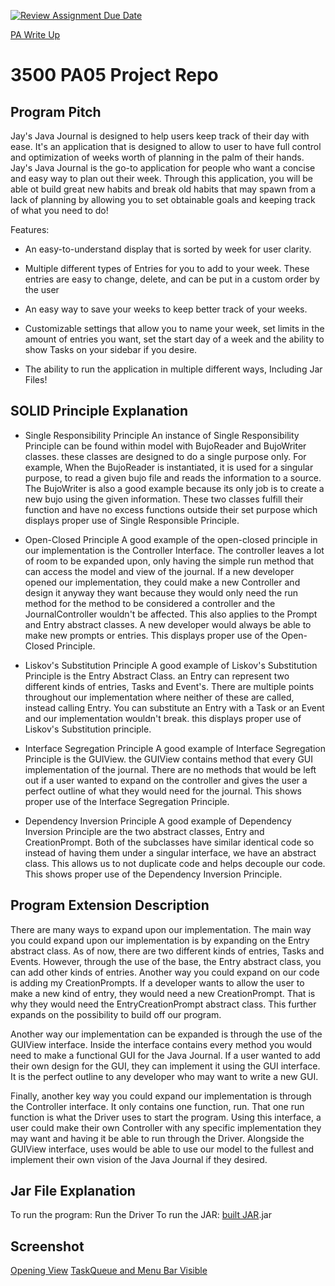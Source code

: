 [![Review Assignment Due Date](https://classroom.github.com/assets/deadline-readme-button-24ddc0f5d75046c5622901739e7c5dd533143b0c8e959d652212380cedb1ea36.svg)](https://classroom.github.com/a/x6ckGcN8)

[PA Write Up](https://markefontenot.notion.site/PA-05-8263d28a81a7473d8372c6579abd6481)
# 3500 PA05 Project Repo
## Program Pitch
Jay's Java Journal is designed to help users keep track of their day with ease. It's an application that is designed
to allow to user to have full control and optimization of weeks worth of planning in the palm of their hands. Jay's
Java Journal is the go-to application for people who want a concise and easy way to plan out their week. Through this
application, you will be able ot build great new habits and break old habits that may spawn from a lack of planning by
allowing you to set obtainable goals and keeping track of what you need to do!

Features:
- An easy-to-understand display that is sorted by week for user clarity. 

- Multiple different types of Entries for you to add to your week. These entries are easy to change, delete, and can be
put in a custom order by the user

- An easy way to save your weeks to keep better track of your weeks.

- Customizable settings that allow you to name your week, set limits in the amount of entries you want, set the start 
day of a week and the ability to show Tasks on your sidebar if you desire.

- The ability to run the application in multiple different ways, Including Jar Files!

## SOLID Principle Explanation
- Single Responsibility Principle
An instance of Single Responsibility Principle can be found within model with BujoReader and BujoWriter classes. these
classes are designed to do a single purpose only. For example, When the BujoReader is instantiated, it is used for a 
singular purpose, to read a given bujo file and reads the information to a source. The BujoWriter is also a good example 
because its only job is to create a new bujo using the given information. These two classes fulfill their function and 
have no excess functions outside their set purpose which displays proper use of Single Responsible Principle.

- Open-Closed Principle
A good example of the open-closed principle in our implementation is the Controller Interface. The controller leaves a 
lot of room to be expanded upon, only having the simple run method that can access the model and view of the journal. 
If a new developer opened our implementation, they could make a new Controller and design it anyway they want because
they would only need the run method for the method to be considered a controller and the JournalController wouldn't be
affected. This also applies to the Prompt and Entry abstract classes. A new developer would always be able to make new
prompts or entries. This displays proper use of the Open-Closed Principle.

- Liskov's Substitution Principle
A good example of Liskov's Substitution Principle is the Entry Abstract Class. an Entry can represent two different
kinds of entries, Tasks and Event's. There are multiple points throughout our implementation where neither of these are
called, instead calling Entry. You can substitute an Entry with a Task or an Event and our implementation wouldn't break.
this displays proper use of Liskov's Substitution principle.

- Interface Segregation Principle
A good example of Interface Segregation Principle is the GUIView. the GUIView contains method that every GUI 
implementation of the journal. There are no methods that would be left out if a user wanted to expand on the controller
and gives the user a perfect outline of what they would need for the journal. This shows proper use of the Interface 
Segregation Principle.

- Dependency Inversion Principle
A good example of Dependency Inversion Principle are the two abstract classes, Entry and CreationPrompt. Both of the 
subclasses have similar identical code so instead of having them under a singular interface, we have an abstract class.
This allows us to not duplicate code and helps decouple our code. This shows proper use of the Dependency Inversion 
Principle.

## Program Extension Description
There are many ways to expand upon our implementation. The main way you could expand upon our implementation is by
expanding on the Entry abstract class. As of now, there are two different kinds of entries, Tasks and Events. 
However, through the use of the base, the Entry abstract class, you can add other kinds of entries. Another way
you could expand on our code is adding my CreationPrompts. If a developer wants to allow the user to make a new kind
of entry, they would need a new CreationPrompt. That is why they would need the EntryCreationPrompt abstract class.
This further expands on the possibility to build off our program.

Another way our implementation can be expanded is through the use of the GUIView interface. Inside the interface 
contains every method you would need to make a functional GUI for the Java Journal. If a user wanted to add their
own design for the GUI, they can implement it using the GUI interface. It is the perfect outline to any developer
who may want to write a new GUI.

Finally, another key way you could expand our implementation is through the Controller interface. It only contains
one function, run. That one run function is what the Driver uses to start the program. Using this interface, a user
could make their own Controller with any specific implementation they may want and having it be able to run through
the Driver. Alongside the GUIView interface, uses would be able to use our model to the fullest and implement their
own vision of the Java Journal if they desired.

## Jar File Explanation
To run the program: Run the Driver
To run the JAR: [built JAR](build/fatJar/$pa05-jay-s-java-journal).jar

## Screenshot
[Opening View](opening_view.png)
[TaskQueue and Menu Bar Visible](Feature_Showcase.png)
